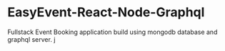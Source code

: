 # EasyEvent-React-Node-Graphql
Fullstack  Event Booking application  build using mongodb database and graphql server.
j
